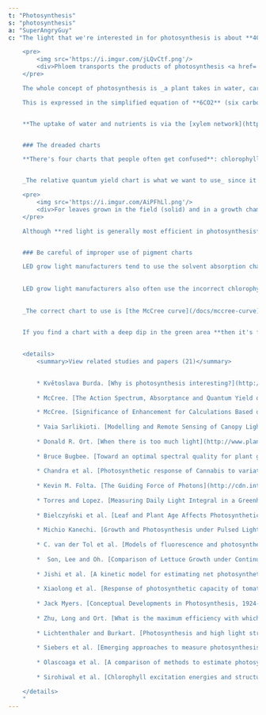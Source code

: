 ```yaml
---
t: "Photosynthesis"
s: "photosynthesis"
a: "SuperAngryGuy"
c: "The light that we're interested in for photosynthesis is about **400nm (UV-A) to 700nm (deep red) and is known as Photosynthetically Active Radiation (PAR)**. It actually extends a little lower than 400nm but it's very inefficient.

    <pre>
        <img src='https://i.imgur.com/jLQvCtf.png'/>
        <div>Phloem transports the products of photosynthesis <a href='https://en.wikipedia.org/wiki/Phloem'>(source)</a></div>
    </pre>

    The whole concept of photosynthesis is _a plant takes in water, carbon dioxide and light to make sugar and oxygen_. It's all about making sugar which is **transported through the plant via the [phloem network](https://en.wikipedia.org/wiki/Phloem)**. 

    This is expressed in the simplified equation of **6CO2** (six carbon dioxide molecules from the air) + **6H2O** (six water molecules from the roots) powered by light = **C6H12O6** (one sugar molecule that the plant uses for energy) + **6O2** (six oxygen molecules given off as a gas).


    **The uptake of water and nutrients is via the [xylem network](https://en.wikipedia.org/wiki/Xylem) from the roots**, and that doesn't mean adding sugar to your soil is absorbed by the plant. Also, _no fresh air means a low photosynthesis rate_ in a small volume since the carbon dioxide in the air is rapidly consumed unless CO2 enhancement is used. For that purpose you could use solutions such as a tank/regulator, or just being in the same room with the plants. As a reference, a typical exhaled breath is 4500-5000 ppm CO2.


    ### The dreaded charts

    **There's four charts that people often get confused**: chlorophyll and other pigments [dissolved in a solvent](https://imgur.com/a/cr807U6), leaf absorption, action spectra and relative quantum yield. If you're going off a chart that has sharp peaks and talk about very specific wavelengths needed for photosynthesis optimization, **then you're probably using the wrong chart** (pigments dissolved in a solvent). If you're using a chart with a really deep dip in the green/yellow/orange area then it's likely for algae or aquatic plants. 


    _The relative quantum yield chart is what we want to use_ since it is a measure of how much sugar is produced. This is the correct chart for land plants and are the average of dozens of plants. Keep in mind that **this is only for monochromatic light** which below you'll see why may be problematic. These are relative charts and not absolute charts.

    <pre>
        <img src='https://i.imgur.com/AiPFhLl.png'/>
        <div>For leaves grown in the field (solid) and in a growth chamber (dashed), normalized leaf yield relative to quantum of energy absorbed <a href='http://www.ecosearch.info/sites/default/files/prodotti_documentazione/TechNote126_quanti.pdf'>(original source)</a></div>
    </pre>

    Although **red light is generally most efficient in photosynthesis**, [green light is also actively used in photosynthesis](/docs/green-leaves-green-light). In fact, with a bright white light source it can be the case that adding more green rather than red or blue is how to increase photosynthesis efficiency. This is because **green can reach in to deeper [chloroplasts](http://en.wikipedia.org/wiki/Chloroplast) in the leaves**. 


    ### Be careful of improper use of pigment charts

    LED grow light manufacturers tend to use the solvent absorption charts which are wildly off in the green/yellow/orange area **to boost their claims of very high yields per watt**. It's all BS marketing. Look at the spectrum of HPS vs quantum yield charts and you'll see that it has a very high efficiency and not the 10% ballpark efficiency that is often claimed. For example, a 600 and 1000 watt HPS puts out around 215 and 358 PAR watts perspectively (this is 35.8% PAR efficient). 
    
    
    LED grow light manufacturers also often use the incorrect chlorophyll dissolved in a solvent or algae charts **to back their claims that specific wavelengths are needed for photosynthesis**. 
    
    
    _The correct chart to use is [the McCree curve](/docs/mccree-curve)_ based on an average of 22 different plants which shows 550nm green is more efficient than 450nm blue (blue gets absorbed by some other pigments in addition to chlorophyll) and is the chart used in plant photobiology. The McCree curve is **only valid at about 15-150 umol/m2/sec of monochromatic light** and is most certainly not the be-all and end all-in in lighting spectrum charts. But, it's a good starting point and much more honest.


    If you find a chart with a deep dip in the green area **then it's for some sort of algae or bacteria, not green terrestrial plants**. If you find a chart with a bunch of chlorophyll and other pigment peaks then it's only valid as an extract in vitro (in the test tube or cuvette) and not in vivo (the living leaf itself). **The pigment peaks can differ depending on the solvent used** and the charts do not tell how much there is of a particular pigment so take them with a grain of salt. They are only valid for the particular set up used.
    
    
    <details>
        <summary>View related studies and papers (21)</summary>
    

        * Květoslava Burda. [Why is photosynthesis interesting?](http://www.foton.if.uj.edu.pl/documents/12579485/ac2f8322-d144-47f0-8f4b-322cd0f60fcf)
            
        * McCree. [The Action Spectrum, Absorptance and Quantum Yield of Photosynthesis in Crop Plants](https://www.vegenaut.com/pl/wp-content/uploads/sites/2/2017/07/PPFD_essential_article.pdf)

        * McCree. [Significance of Enhancement for Calculations Based on the Action Spectrum for Photosynthesis](http://www.plantphysiol.org/content/plantphysiol/49/5/704.full.pdf) 
            
        * Vaia Sarlikioti. [Modelling and Remote Sensing of Canopy Light Interception and Plant Stress](https://edepot.wur.nl/183133) 
                        
        * Donald R. Ort. [When there is too much light](http://www.plantphysiol.org/content/125/1/29.full)
            
        * Bruce Bugbee. [Toward an optimal spectral quality for plant growth](https://digitalcommons.usu.edu/cgi/viewcontent.cgi?article=1765&context=psc_facpub)
            
        * Chandra et al. [Photosynthetic response of Cannabis to variations in photosynthetic photon flux densities, temperature and CO2](http://www.ncbi.nlm.nih.gov/pmc/articles/PMC3550641/pdf/12298_2008_Article_27.pdf)
            
        * Kevin M. Folta. [The Guiding Force of Photons](http://cdn.intechopen.com/pdfs-wm/28367.pdf)
            
        * Torres and Lopez. [Measuring Daily Light Integral in a Greenhouse](https://www.extension.purdue.edu/extmedia/HO/HO-238-W.pdf)
            
        * Bielczyński et al. [Leaf and Plant Age Affects Photosynthetic Performance](http://www.plantphysiol.org/content/plantphysiol/175/4/1634.full.pdf)
            
        * Michio Kanechi. [Growth and Photosynthesis under Pulsed Lighting](https://www.researchgate.net/publication/327782245_Growth_and_Photosynthesis_under_Pulsed_Lighting)
            
        * C. van der Tol et al. [Models of fluorescence and photosynthesis ](https://www.researchgate.net/publication/268528981_Models_of_fluorescence_and_photosynthesis_for_interpreting_measurements_of_solar-induced_chlorophyll_fluorescence)
            
        *  Son, Lee and Oh. [Comparison of Lettuce Growth under Continuous and Pulsed Irradiation](https://www.hst-j.org/articles/pdf/R91O/kshs-2018-036-04-9.pdf)
            
        * Jishi et al. [A kinetic model for estimating net photosynthetic rates of lettuce](https://link.springer.com/article/10.1007/s11120-015-0107-z)
            
        * Xiaolong et al. [Response of photosynthetic capacity of tomato leaves to different LED light wavelengths](https://www.researchgate.net/profile/Yang-Xiaolong-3/publication/323807688_Response_of_photosynthetic_capacity_of_tomato_leaves_to_different_LED_light_wavelength/links/5c6cc7a092851c1c9deea052/Response-of-photosynthetic-capacity-of-tomato-leaves-to-different-LED-light-wavelength.pdf)
            
        * Jack Myers. [Conceptual Developments in Photosynthesis, 1924-1974](https://www.ncbi.nlm.nih.gov/pmc/articles/PMC367429/pdf/plntphys00221-0005.pdf)
                        
        * Zhu, Long and Ort. [What is the maximum efficiency with which photosynthesis can convert solar energy into biomass?](http://sippe.ac.cn/gh/2008%20Annual%20Report/Zhu%20X-G.pdf)
            
        * Lichtenthaler and Burkart. [Photosynthesis and high light stress](http://citeseerx.ist.psu.edu/viewdoc/download?doi=10.1.1.320.4796&rep=rep1&type=pdf)
            
        * Siebers et al. [Emerging approaches to measure photosynthesis from the leaf to the ecosystem](https://portlandpress.com/emergtoplifesci/article/doi/10.1042/ETLS20200292/227739)
            
        * Olascoaga et al. [A comparison of methods to estimate photosynthetic light absorption](https://academic.oup.com/treephys/article/36/3/368/2364654)
            
        * Sirohiwal et al. [Chlorophyll excitation energies and structural stability of the CP47 antenna of photosystem II](https://pubs.rsc.org/fa/content/articlehtml/2021/sc/d0sc06616h)

    </details>
    "
---
```

